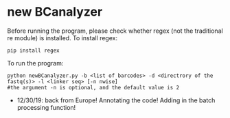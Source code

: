 # new BCanalyzer
Before running the program, please check whether regex (not the traditional re module) is installed. To install regex:
```
pip install regex
```
To run the program:
```
python newBCanalyzer.py -b <list of barcodes> -d <directrory of the fastq(s)> -l <linker seq> [-n nwise]
#the argument -n is optional, and the default value is 2
```
- 12/30/19: back from Europe! Annotating the code! Adding in the batch processing function!
